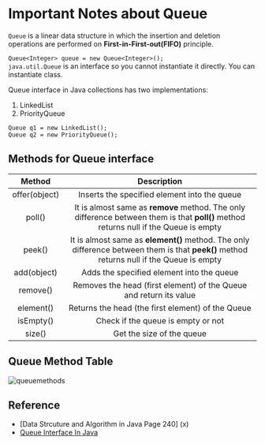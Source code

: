 # Important Notes about Queue

`Queue` is a linear data structure in which the insertion and deletion operations are performed on **First-in-First-out(FIFO)** principle. 

`Queue<Integer> queue = new Queue<Integer>();` <br />
`java.util.Queue` is an interface so you cannot instantiate it directly. You can instantiate class.

Queue interface in Java collections has two implementations:
1. LinkedList
2. PriorityQueue

`Queue q1 = new LinkedList();` <br />
`Queue q2 = new PriorityQueue();` <br />

## Methods for Queue interface

| Method | Description | 
| :---: | :---:|
| offer(object) | Inserts the specified element into the queue
| poll() | It is almost same as **remove** method. The only difference between them is that **poll()** method returns null if the Queue is empty |
| peek() | It is almost same as **element()** method. The only difference between them is that **peek()** method returns null if the Queue is empty |
| add(object) | Adds the specified element into the queue |
| remove() | Removes the head (first element) of the Queue and return its value |
| element() | Returns the head (the first element) of the Queue |
| isEmpty() | Check if the queue is empty or not |
| size() | Get the size of the queue |

## Queue Method Table
![queuemethods](https://user-images.githubusercontent.com/38870192/39684074-4f0fdb30-5187-11e8-893e-90f432abf62d.PNG)


## Reference
- [Data Strcuture and Algorithm in Java Page 240] (x)
- [Queue Interface In Java](https://www.geeksforgeeks.org/queue-interface-java/)
